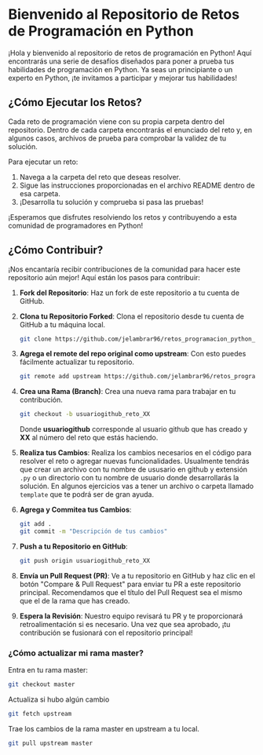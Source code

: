 # Bienvenido al Repositorio de Retos de Programación en Python

¡Hola y bienvenido al repositorio de retos de programación en Python! Aquí encontrarás una serie de desafíos diseñados para poner a prueba tus habilidades de programación en Python. Ya seas un principiante o un experto en Python, ¡te invitamos a participar y mejorar tus habilidades!

## ¿Cómo Ejecutar los Retos?

Cada reto de programación viene con su propia carpeta dentro del repositorio. Dentro de cada carpeta encontrarás el enunciado del reto y, en algunos casos, archivos de prueba para comprobar la validez de tu solución.

Para ejecutar un reto:

1. Navega a la carpeta del reto que deseas resolver.
2. Sigue las instrucciones proporcionadas en el archivo README dentro de esa carpeta.
3. ¡Desarrolla tu solución y comprueba si pasa las pruebas!

¡Esperamos que disfrutes resolviendo los retos y contribuyendo a esta comunidad de programadores en Python!

## ¿Cómo Contribuir?

¡Nos encantaría recibir contribuciones de la comunidad para hacer este repositorio aún mejor! Aquí están los pasos para contribuir:

1. **Fork del Repositorio**: Haz un fork de este repositorio a tu cuenta de GitHub.

2. **Clona tu Repositorio Forked**: Clona el repositorio desde tu cuenta de GitHub a tu máquina local.

   ```bash
   git clone https://github.com/jelambrar96/retos_programacion_python_barranquilla_2024.git
   ```

3. **Agrega el remote del repo original como upstream**: Con esto puedes fácilmente actualizar tu repositorio.

    ```bash
    git remote add upstream https://github.com/jelambrar96/retos_programacion_python_barranquilla_2024.git
    ```

4. **Crea una Rama (Branch)**: Crea una nueva rama para trabajar en tu contribución.

   ```bash
   git checkout -b usuariogithub_reto_XX
   ```

    Donde **usuariogithub** corresponde al usuario github que has creado y **XX** al número del reto que estás haciendo.


5. **Realiza tus Cambios**: Realiza los cambios necesarios en el código para resolver el reto o agregar nuevas funcionalidades. Usualmente tendrás que crear un archivo con tu nombre de ususario en github y extensión `.py` o un directorio con tu nombre de usuario donde desarrollarás la solución. En algunos ejercicios vas a tener un archivo o carpeta llamado `template` que te podrá ser de gran ayuda. 

6. **Agrega y Commitea tus Cambios**:
   ```bash
   git add .
   git commit -m "Descripción de tus cambios"
   ```

7. **Push a tu Repositorio en GitHub**:
   ```bash
   git push origin usuariogithub_reto_XX
   ```

8. **Envía un Pull Request (PR)**: Ve a tu repositorio en GitHub y haz clic en el botón "Compare & Pull Request" para enviar tu PR a este repositorio principal. Recomendamos que el título del Pull Request sea el mismo que el de la rama que has creado.  

9.  **Espera la Revisión**: Nuestro equipo revisará tu PR y te proporcionará retroalimentación si es necesario. Una vez que sea aprobado, ¡tu contribución se fusionará con el repositorio principal!


### ¿Cómo actualizar mi rama master?

Entra en tu rama master:
   ```bash
   git checkout master
   ```

Actualiza si hubo algún cambio
   ```bash
   git fetch upstream
   ```

Trae los cambios de la rama master en upstream a tu local.
   ```bash
   git pull upstream master
   ```
